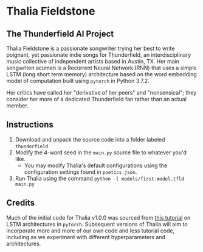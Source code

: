 # Thalia Fieldstone
## The Thunderfield AI Project
Thalia Fieldstone is a passionate songwriter trying her best to write poignant, 
yet passionate indie songs for Thunderfield, an interdisciplinary music
collective of independent artists based in Austin, TX. Her main songwriten acumen
is a Recurrent Neural Network (RNN) that uses a simple LSTM (long short term 
memory) architecture based on the word embedding model of computation built 
using `pytorch` in Python 3.7.2. 

Her critics have called her "derivative of her peers" and "nonsensical"; they
consider her more of a dedicated Thunderfield fan rather than an actual member. 

## Instructions
1. Download and unpack the source code into a folder labeled `thunderfield`
2. Modify the 4-word seed in the `main.py` source file to whatever you'd like.
    - You may modify Thalia's default configurations using the configuration settings found in `poetics.json`. 
3. Run Thalia using the command `python -l models/first-model.tfld main.py`

## Credits
Much of the initial code for Thalia v1.0.0 was sourced from 
[this tutorial](https://www.kdnuggets.com/2020/07/pytorch-lstm-text-generation-tutorial.html)
on LSTM architectures in `pytorch`. Subsequent versions of Thalia
will aim to incorporate more and more of our own code and less tutorial code,
including as we experiment with different hyperparameters and architectures.